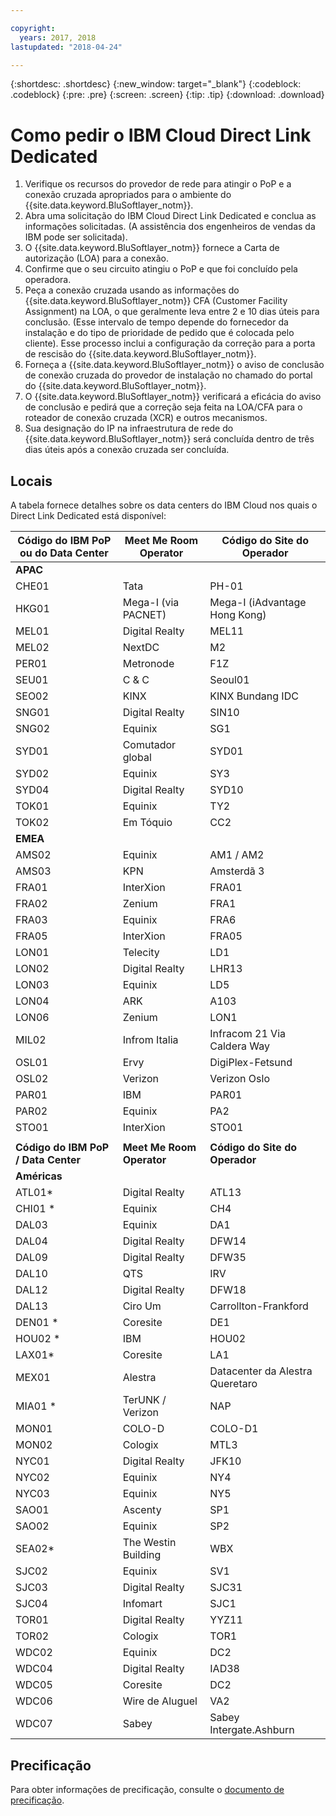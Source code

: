 ```yaml
---

copyright:
  years: 2017, 2018
lastupdated: "2018-04-24"

---
```


{:shortdesc: .shortdesc}
{:new_window: target="_blank"}
{:codeblock: .codeblock}
{:pre: .pre}
{:screen: .screen}
{:tip: .tip}
{:download: .download}

# Como pedir o IBM Cloud Direct Link Dedicated

1. Verifique os recursos do provedor de rede para atingir o PoP e a conexão cruzada apropriados para o ambiente do {{site.data.keyword.BluSoftlayer_notm}}.
2. Abra uma solicitação do IBM Cloud Direct Link Dedicated e conclua as informações solicitadas. (A assistência dos engenheiros de vendas da IBM pode ser solicitada).
3. O {{site.data.keyword.BluSoftlayer_notm}} fornece a Carta de autorização (LOA) para a conexão.
4. Confirme que o seu circuito atingiu o PoP e que foi concluído pela operadora.
5. Peça a conexão cruzada usando as informações do {{site.data.keyword.BluSoftlayer_notm}} CFA (Customer Facility Assignment) na LOA, o que geralmente leva entre 2 e 10 dias úteis para conclusão. (Esse intervalo de tempo depende do fornecedor da instalação e do tipo de prioridade de pedido que é colocada pelo cliente). Esse processo inclui a configuração da correção para a porta de rescisão do {{site.data.keyword.BluSoftlayer_notm}}.
6. Forneça a {{site.data.keyword.BluSoftlayer_notm}} o aviso de conclusão de conexão cruzada do provedor de instalação no chamado do portal do {{site.data.keyword.BluSoftlayer_notm}}.
7. O {{site.data.keyword.BluSoftlayer_notm}} verificará a eficácia do aviso de conclusão e pedirá que a correção seja feita na LOA/CFA para o roteador de conexão cruzada (XCR) e outros mecanismos.
8. Sua designação do IP na infraestrutura de rede do {{site.data.keyword.BluSoftlayer_notm}} será concluída dentro de três dias úteis após a conexão cruzada ser concluída.

## Locais

A tabela fornece detalhes sobre os data centers do IBM Cloud nos quais o Direct Link Dedicated está disponível:

|**Código do IBM PoP ou do Data Center** | **Meet Me Room Operator**| **Código do Site do Operador** |
|-----------------|-----------------|--------------------|
| **APAC** | | |
| CHE01 | Tata | PH-01 |
| HKG01 | Mega-I (via PACNET) | Mega-I (iAdvantage Hong Kong) |
| MEL01 | Digital Realty | MEL11 |
| MEL02 | NextDC | M2 |
| PER01 | Metronode | F1Z |
| SEU01 | C & C | Seoul01 |
| SEO02 | KINX | KINX Bundang IDC |
| SNG01 | Digital Realty | SIN10 |
| SNG02 | Equinix | SG1 |
| SYD01 | Comutador global | SYD01 |
| SYD02 | Equinix | SY3 |
| SYD04 | Digital Realty | SYD10 |
| TOK01 | Equinix | TY2 |
| TOK02 | Em Tóquio | CC2 |
| **EMEA** |  |  |
| AMS02 | Equinix | AM1 / AM2 |
| AMS03 | KPN | Amsterdã 3 |
| FRA01 | InterXion | FRA01 |
| FRA02 | Zenium | FRA1 |
| FRA03 | Equinix| FRA6 |
| FRA05 | InterXion | FRA05 |
| LON01 | Telecity | LD1 |
| LON02 | Digital Realty | LHR13 |
| LON03 | Equinix | LD5 |
| LON04 | ARK | A103 |
| LON06 | Zenium | LON1 |
| MIL02 | Infrom Italia | Infracom 21 Via Caldera Way |
| OSL01 | Ervy | DigiPlex-Fetsund |
| OSL02 | Verizon | Verizon Oslo |
| PAR01 | IBM | PAR01 |
| PAR02 | Equinix | PA2 |
| STO01 | InterXion | STO01 |
|  |  |  |
| **Código do IBM PoP / Data Center** | **Meet Me Room Operator** | **Código do Site do Operador** |
| **Américas** |  |  |
| ATL01*| Digital Realty | ATL13 |
| CHI01 * | Equinix | CH4 |
| DAL03 | Equinix | DA1 |
| DAL04 | Digital Realty | DFW14 |
| DAL09 | Digital Realty | DFW35 |
| DAL10 | QTS | IRV |
| DAL12 |Digital Realty | DFW18 |
| DAL13 | Ciro Um | Carrollton-Frankford |
| DEN01 * | Coresite | DE1 |
| HOU02 * | IBM | HOU02 |
| LAX01* | Coresite | LA1 |
| MEX01 | Alestra | Datacenter da Alestra Queretaro |
| MIA01 * | TerUNK / Verizon | NAP |
| MON01 | COLO-D | COLO-D1 |
| MON02 | Cologix | MTL3 |
| NYC01 | Digital Realty | JFK10 |
| NYC02 | Equinix | NY4 |
| NYC03 | Equinix | NY5 |
| SAO01 | Ascenty | SP1 |
| SAO02 | Equinix | SP2 |
| SEA02* | The Westin Building | WBX |
| SJC02 | Equinix | SV1 |
| SJC03 | Digital Realty | SJC31 |
| SJC04 | Infomart | SJC1 |
| TOR01 | Digital Realty | YYZ11 |
| TOR02 | Cologix | TOR1 |
| WDC02 | Equinix | DC2 |
| WDC04 | Digital Realty | IAD38 |
| WDC05 | Coresite | DC2 |
| WDC06 | Wire de Aluguel | VA2 |
| WDC07 | Sabey | Sabey Intergate.Ashburn |

## Precificação

Para obter informações de precificação, consulte o [documento de precificação](pricing.html).
